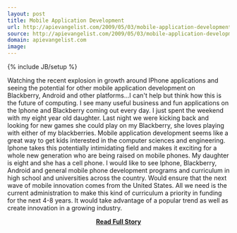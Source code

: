 ```yaml
---
layout: post
title: Mobile Application Development
url: http://apievangelist.com/2009/05/03/mobile-application-development/
source: http://apievangelist.com/2009/05/03/mobile-application-development/
domain: apievangelist.com
image: 
---
```

{% include JB/setup %}<p>Watching the recent explosion in growth around IPhone applications and seeing the potential for other mobile application development on Blackberry, Android and other platforms...I can't help but think how this is the future of computing.
I see many useful business and fun applications on the Iphone and Blackberry coming out every day. I just spent the weekend with my eight year old daughter. Last night we were kicking back and looking for new games she could play on my Blackberry, she loves playing with either of my blackberries.
Mobile application development seems like a great way to get kids interested in the computer sciences and engineering. Iphone takes this potentially intimidating field and makes it exciting for a whole new generation who are being raised on mobile phones. My daughter is eight and she has a cell phone.
I would like to see Iphone, Blackberry, Android and general mobile phone development programs and curriculum in high school and universities across the country. Would ensure that the next wave of mobile innovation comes from the United States.
All we need is the current administration to make this kind of curriculum a priority in funding for the next 4-8 years. It would take advantage of a popular trend as well as create innovation in a growing industry.
</p>
<center><p><a href="http://apievangelist.com/2009/05/03/mobile-application-development/" style='padding:25px; font-sze:18px; font-weight: bold;'>Read Full Story</a></p></center>
